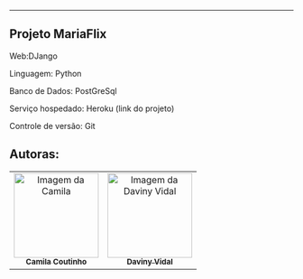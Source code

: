 ---------------------------------------------------
Projeto MariaFlix
---------------------------------------------------
Web:DJango

Linguagem: Python

Banco de Dados: PostGreSql

Serviço hospedado: Heroku (link do projeto)

Controle de versão: Git


## Autoras:

<table>
        <td align="center">
            <a href="https://github.com/caamilacgs">
                <img 
                    src="https://avatars1.githubusercontent.com/u/60848932?s=460&u=a057fe6a3ac99e839812809e05ec447c2170b8db&v=4" 
                    width="150px;" 
                    alt="Imagem da Camila" />
                <br />
                <sub><b>Camila Coutinho</b></sub>
            </a>
        </td>
        <td align="center">
            <a href="https://github.com/davinyvidal">
                <img 
                    src="https://avatars0.githubusercontent.com/u/44909746?s=400&u=6c07774fcb06de39dc142d31cdfc1c0367144caa&v=4" 
                    width="150px;" 
                    alt="Imagem da Daviny Vidal" />
                <br />
                <sub><b>Daviny Vidal</b></sub>
            </a>
        </td>
    </tr>
</table>